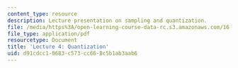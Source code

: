 ```yaml
---
content_type: resource
description: Lecture presentation on sampling and quantization.
file: /media/https%3A/open-learning-course-data-rc.s3.amazonaws.com/16-36-communication-systems-engineering-spring-2009/d91cdcc10683c573cc668c5b1ab3aab6_MIT16_36s09_lec04.pdf
file_type: application/pdf
resourcetype: Document
title: 'Lecture 4: Quantization'
uid: d91cdcc1-0683-c573-cc66-8c5b1ab3aab6
---
```

